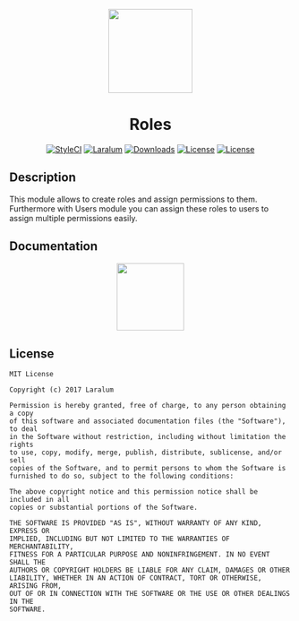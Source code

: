 <p align="center"><a href="https://laralum.aitorriba.com"><img height="150" src="https://avatars1.githubusercontent.com/u/22253051"></a></p>

<h1 align="center">Roles</h1>

<p align="center">
<a href="https://styleci.io/repos/81456708"><img src="https://styleci.io/repos/81456708/shield?style=flat&branch=master" alt="StyleCI"></a>
<a href="https://github.com/laralum"><img src="https://img.shields.io/badge/Built%20For-Laralum-orange.svg" alt="Laralum"></a>
<a href="https://github.com/laralum/Roles"><img src="https://poser.pugx.org/laralum/roles/d/total.svg" alt="Downloads"></a>
<a href="https://github.com/Laralum/Roles/releases"><img src="https://poser.pugx.org/laralum/roles/v/stable.svg" alt="License"></a>
<a href="https://raw.githubusercontent.com/Laralum/Roles/master/LICENSE"><img src="https://poser.pugx.org/laralum/roles/license.svg" alt="License"></a>
</p>

## Description

This module allows to create roles and assign permissions to them.
Furthermore with Users module you can assign these roles to users to assign multiple permissions easily.

## Documentation

<p align="center">
<a href="https://laralum.aitorriba.com/docs/roles"><img height="120" src="http://i.imgur.com/47WnADd.png"></a>
</p>

## License

```
MIT License

Copyright (c) 2017 Laralum

Permission is hereby granted, free of charge, to any person obtaining a copy
of this software and associated documentation files (the "Software"), to deal
in the Software without restriction, including without limitation the rights
to use, copy, modify, merge, publish, distribute, sublicense, and/or sell
copies of the Software, and to permit persons to whom the Software is
furnished to do so, subject to the following conditions:

The above copyright notice and this permission notice shall be included in all
copies or substantial portions of the Software.

THE SOFTWARE IS PROVIDED "AS IS", WITHOUT WARRANTY OF ANY KIND, EXPRESS OR
IMPLIED, INCLUDING BUT NOT LIMITED TO THE WARRANTIES OF MERCHANTABILITY,
FITNESS FOR A PARTICULAR PURPOSE AND NONINFRINGEMENT. IN NO EVENT SHALL THE
AUTHORS OR COPYRIGHT HOLDERS BE LIABLE FOR ANY CLAIM, DAMAGES OR OTHER
LIABILITY, WHETHER IN AN ACTION OF CONTRACT, TORT OR OTHERWISE, ARISING FROM,
OUT OF OR IN CONNECTION WITH THE SOFTWARE OR THE USE OR OTHER DEALINGS IN THE
SOFTWARE.
```
